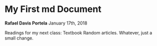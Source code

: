 # My First md Document
**Rafael Davis Portela**
January 17th, 2018

Readings for my next class:
Textbook
Random articles.
Whatever, just a small change.
